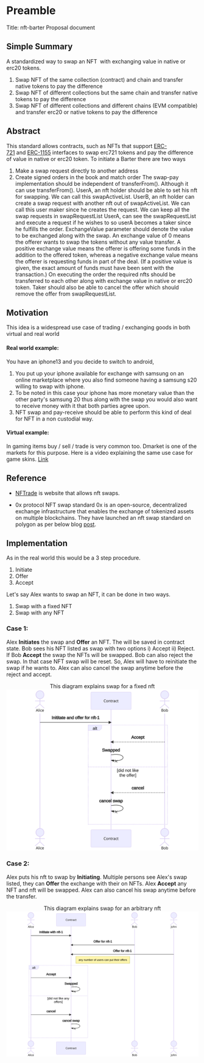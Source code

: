 # Preamble

Title: nft-barter Proposal document 

## Simple Summary

A standardized way to swap an NFT  with exchanging value in native or erc20 tokens.

1. Swap NFT of the same collection (contract) and chain and transfer native tokens to pay the difference
2. Swap NFT of different collections but the same chain and transfer native tokens to pay the difference
3. Swap NFT of different collections and different chains (EVM compatible) and transfer erc20 or native tokens to pay the difference

## Abstract 
This standard allows contracts, such as NFTs that support [ERC-721](https://eips.ethereum.org/EIPS/eip-721) and [ERC-1155](https://eips.ethereum.org/EIPS/eip-1155) interfaces to swap erc721 tokens and pay the difference of value in native or erc20 token. To initiate a Barter there are two ways 
1. Make a swap request directly to another address 
2. Create signed orders in the book and match order 
The swap-pay implementation should be independent of transferFrom(). Although it can use transferFrom().
UserA, an nft holder should be able to set his nft for swapping. We can call this swapActiveList.
UserB, an nft holder can create a swap request with another nft out of swapActiveList. We can call this user maker since he creates the request. We can keep all the swap requests in swapRequestList
UserA, can see the swapRequestList and execute a request if he wishes to so userA becomes a taker since he fulfills the order.
ExchangeValue parameter should denote the value to be exchanged along with the swap. An exchange value of 0 means the offerer wants to swap the tokens without any value transfer. A positive exchange value means the offerer is offering some funds in the addition to the offered token, whereas a negative exchange value means the offerer is requesting funds in part of the deal. (If a positive value is given, the exact amount of funds must have been sent with the transaction.)
On executing the order the required nfts should be transferred to each other along with exchange value in native or erc20 token.
Taker should also be able to cancel the offer which should remove the offer from swapRequestList.

## Motivation
This idea is a widespread use case of trading / exchanging goods in both virtual and real world

#### Real world example: 
You have an iphone13 and you decide to switch to android,
  1. You put up your iphone available for exchange with samsung on an online marketplace where you also find someone having a samsung s20 willing to swap with iphone.
  2. To be noted in this case your iphone has more monetary value than the other party's samsung 20 thus along with the swap you would also want to receive money with it that both parties agree upon. 
  3. NFT swap and pay-receive should be able to perform this kind of deal for NFT in a non custodial way.

#### Virtual example:

In gaming items buy / sell / trade is very common too. Dmarket is one of the markets for this purpose. Here is a video explaining the same use case for game skins. [Link](https://www.youtube.com/watch?v=F45Ni6x9q0k)

## Reference 

* [NFTrade](https://nftrade.com/swaps) is website that allows nft swaps.

* 0x protocol NFT swap standard
0x is an open-source, decentralized exchange infrastructure that enables the exchange of tokenized assets on multiple blockchains.
They have launched an nft swap standard on polygon as per below blog [post](https://bitcoinist.com/ethereum-ox-deploys-nft-swap-standard-on-polygon/).

## Implementation
As in the real world this would be a 3 step procedure.

  1. Initiate 
  2. Offer
  3. Accept

Let's say Alex wants to swap an NFT, it can be done in two ways.
 1. Swap with a fixed NFT
 2. Swap with any NFT 
### Case 1: 
Alex **Initiates** the swap and **Offer** an NFT. The will be saved in contract state. Bob sees his NFT listed as swap with two options
i) Accept ii) Reject. If Bob **Accept** the swap the NFTs will be swapped. 
Bob can also reject the swap. In that case NFT swap will be reset. So, Alex will have to reinitiate the swap if he wants to.  Alex can also cancel the swap 
anytime before the reject and accept.
<p align = "center">This diagram explains swap for a fixed nft
  
<img src = "/diagrams/fixed-nft/sequence.svg" alt = "sequence diagram for a fixed nft swap">
</p>

### Case 2:
Alex puts his nft to swap by **Initiating**. Multiple persons see Alex's swap listed, they can **Offer** the exchange with their on NFTs.  Alex **Accept** any NFT and nft will be swapped. Alex can also cancel his swap anytime before the transfer. 

<p align = "center">This diagram explains swap for an arbitrary nft
  
<img src = "/diagrams/arbitrary-nft/sequence.svg" alt = "sequence diagram for an arbitrary nft swap">
</p>

